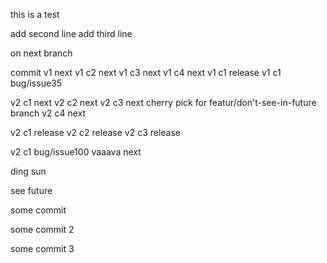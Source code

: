 this is a test

add second line
add third line

on next branch

commit v1 next
v1 c2 next
v1 c3 next
v1 c4 next 
v1 c1 release
v1 c1 bug/issue35

v2 c1 next
v2 c2 next
v2 c3 next
cherry pick for featur/don't-see-in-future branch
v2 c4 next

v2 c1 release
v2 c2 release
v2 c3 release

v2 c1 bug/issue100
vaaava
next


ding
sun

see future


some commit

some commit 2

some commit 3

